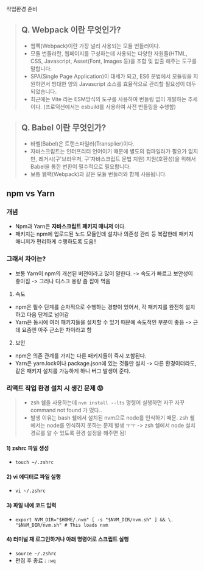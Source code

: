 작업환경 준비

> ## Q. Webpack 이란 무엇인가?
>
> - 웹팩(Webpack)이란 가장 널리 사용되는 모듈 번들러이다.
> - 모듈 번들러란, 웹페이지를 구성하는데 사용되는 다양한 자원들(HTML, CSS, Javascript, Asset(Font, Images 등)을 조합 및 압출 해주는 도구를 말합니다.
> - SPA(Single Page Application)이 대세가 되고, ES6 문법에서 모듈링을 지원하면서 방대한 양의 Javascript 소스를 효율적으로 관리할 필요성이 대두되었습니다.
> - 최근에는 Vite 라는 ESM방식의 도구를 사용하여 번들링 없이 개발하는 추세이다. (프로덕션에서는 esbuild를 사용하여 사전 번들링을 수행함)

> ## Q. Babel 이란 무엇인가?
>
> - 바벨(Babel)은 트랜스파일러(Transplier)이다.
> - 자바스크립트는 인터프리터 언어이기 때문에 별도의 컴파일러가 필요가 없지만, 레거시(구'브라우저, 구'자바스크립트 문법 지원) 지원(호환성)을 위해서 Babel을 통한 변환이 필수적으로 필요합니다.
> - 보통 웹팩(Webpack)과 같은 모듈 번들러와 함께 사용됩니다.

## npm vs Yarn
### 개념
- Npm과 Yarn은 **자바스크립트 패키지 매니저** 이다. 
- 패키지는 npm에 업로드된 노드 모듈인데 설치나 의존성 관리 등 복잡한데 패키지 매니저가 편리하게 수행하도록 도움!!

### 그래서 차이는? 
- 보통 Yarn이 npm의 개선된 버전이라고 많이 말한다.
-> 속도가 빠르고 보안성이 좋아짐
-> 그러나 디스크 용량 좀 잡아 먹음

1) 속도
- npm은 필수 단계를 순차적으로 수행하는 경향이 있어서, 각 패키지를 완전히 설치하고 다음 단계로 넘어감
- Yarn은 동시에 여러 패키지들을 설치할 수 있기 때문에 속도적인 부분이 좋음
-> 근데 요즘엔 아주 근소한 차이라고 함

2) 보안
- npm은 의존 관계를 가지는 다른 패키지들이 즉시 포함된다. 
- Yarn은 yarn.lock이나 package.json에 있는 것들만 설치
-> 다른 환경이더라도, 같은 패키지 설치를 가능하게 하니 버그 발생이 준다.

### 리액트 작업 환경 설치 시 생긴 문제 😡
> - zsh 쉘을 사용하는데 ```nvm install --lts``` 명령어 실행하면 자꾸 자꾸 command not found 가 떴다..
> - 발생 이유는 bash 쉘에서 설치된 nvm으로 node를 인식하기 때문. zsh 쉘에서는 node를 인식하지 못하는 문제 발생 ㅜㅜ
> -> zsh 쉘에서 node 설치 경로를 알 수 있도록 환경 설정을 해주면 됨! 

#### 1) zshrc 파일 생성
- ```touch ~/.zshrc```
#### 2) vi 에디터로 파일 실행
- ```vi ~/.zshrc```
#### 3) 파일 내에 코드 입력
- ```export NVM_DIR="$HOME/.nvm" [ -s "$NVM_DIR/nvm.sh" ] && \. "$NVM_DIR/nvm.sh" # This loads nvm```
#### 4) 터미널 재 로그인하거나 아래 명령어로 스크립트 실행
- ```source ~/.zshrc```
- 편집 후 종료 : ```:wq```
